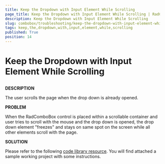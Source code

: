 ```yaml
---
title: Keep the Dropdown with Input Element While Scrolling
page_title: Keep the Dropdown with Input Element While Scrolling | RadComboBox for ASP.NET AJAX Documentation
description: Keep the Dropdown with Input Element While Scrolling
slug: combobox/troubleshooting/keep-the-dropdown-with-input-element-while-scrolling
tags: keep,the,dropdown,with,input,element,while,scrolling
published: True
position: 14
---
```


# Keep the Dropdown with Input Element While Scrolling



## 

**DESCRIPTION**

The user scrolls the page when the drop down is already opened.

**PROBLEM**

When the RadComboBox control is placed within a scrollable container and user tries to scroll with the mouse and the drop down is opened, the drop down element "freezes" and stays on same spot on the screen while all other elements scroll with the page.

**SOLUTION**

Please refer to the following [code library resource](https://www.telerik.com/community/code-library/aspnet-ajax/combobox/attach-the-dropdown-to-the-input-element-while-scrolling-within-a-scrollable-container.aspx). You will find attached a sample working project with some instructions.
